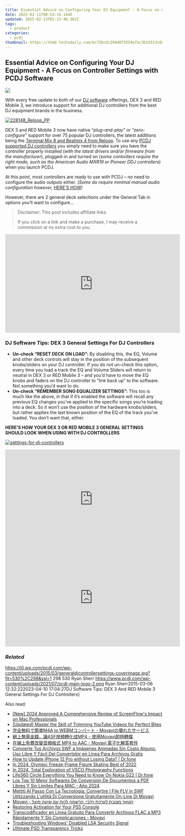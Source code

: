 ```yaml
---
title: Essential Advice on Configuring Your DJ Equipment - A Focus on Controller Settings with PCDJ Software
date: 2025-02-11T08:53:14.144Z
updated: 2025-02-13T02:23:40.362Z
tags:
  - product
categories:
  - pcdj
thumbnail: https://thmb.techidaily.com/bc72bcdc29440f3559a7ac3b3d313c8c685d10379af7ea84f2fb960950ffa85c.jpg
---
```


## Essential Advice on Configuring Your DJ Equipment - A Focus on Controller Settings with PCDJ Software

[![](https://i0.wp.com/pcdj.com/wp-content/uploads/2015/03/generaldjcontrollersettings-coverimage.jpg?resize=530%2C298&ssl=1)](https://i0.wp.com/pcdj.com/wp-content/uploads/2015/03/generaldjcontrollersettings-coverimage.jpg?fit=530%2C298&ssl=1 "generaldjcontrollersettings-coverimage")

With every free update to both of our [DJ software](https://tools.techidaily.com/pcdj/products/) offerings, DEX 3 and RED Mobile 3, we introduce support for additional DJ controllers from the best DJ equipment brands in the business.

[![](https://i2.wp.com/pcdj.com/wp-content/uploads/2015/02/228148_Reloop_PP.png?fit=300%2C300&ssl=1 "228148_Reloop_PP")](https://tools.techidaily.com/pcdj/products/)

DEX 3 and RED Mobile 3 now have native “_plug-and-play_” or “_zero-configure_” support for over 75 popular DJ controllers, the latest additions being the [Terminal Mix 8 and Beatmix 4 from Reloop](https://tools.techidaily.com/pcdj/products/). To use any [PCDJ supported DJ controllers](https://tools.techidaily.com/pcdj/products/) you simply need to make sure you have the controller properly installed (_with the latest drivers and/or firmware from the manufacturer_), plugged-in and turned on (_some controllers require the right mode, such as the American Audio MXR19 or Pioneer DDJ controllers_) when you launch PCDJ.

At this point, most controllers are ready to use with PCDJ – no need to configure the audio outputs either. (_Some do require minimal manual audio configuration however,_ [HERE’S HOW](http://youtu.be/d58Jg6FxbL4))

However, there are 2 general deck selections under the General Tab in options you’ll want to configure…

>  Disclaimer: This post includes affiliate links
>
>  If you click on a link and make a purchase, I may receive a commission at no extra cost to you.
>

<!-- affiliate ads begin -->
<iframe width="560" height="315" src="https://www.youtube.com/embed/B2MlLvGxMwI?si=q_blGjXyJrGtzT8d" title="YouTube video player" frameborder="0" allow="accelerometer; autoplay; clipboard-write; encrypted-media; gyroscope; picture-in-picture; web-share" referrerpolicy="strict-origin-when-cross-origin" allowfullscreen></iframe>
<!-- affiliate ads end -->

### DJ Software Tips: DEX 3 General Settings For DJ Controllers

* **Un-check “RESET DECK ON LOAD”:** By disabling this, the EQ, Volume and other deck controls will stay in the position of the subsequent knobs/sliders on your DJ controller. If you do not un-check this option, every time you load a track the EQ and Volume Sliders will return to neutral in DEX 3 or RED Mobile 3 – and you’d have to move the EQ knobs and faders on the DJ controller to “link back up” to the software. Not something you’d want to do.
* **Un-check “REMEMBER SONG EQUALIZER SETTINGS”:** This too is much like the above, in that if it’s enabled the software will recall any previous EQ changes you’ve applied to the specific songs you’re loading into a deck. So it won’t use the position of the hardware knobs/sliders, but rather applies the last known position of the EQ of the track you’ve loaded. You don’t want that, either.

**HERE’S HOW YOUR DEX 3 OR RED MOBILE 3 GENERAL SETTINGS SHOULD LOOK WHEN USING WITH DJ CONTROLLERS**

[![](https://i1.wp.com/pcdj.com/wp-content/uploads/2015/03/settings-for-dj-controllers.jpg?fit=671%2C473&ssl=1 "settings-for-dj-controllers")](https://i1.wp.com/pcdj.com/wp-content/uploads/2015/03/settings-for-dj-controllers.jpg?fit=671%2C473&ssl=1)

<!-- affiliate ads begin -->
<iframe width="560" height="315" src="https://www.youtube.com/embed/PUDdKOsEN74?si=tkZf-KVinjuwmgx9" title="YouTube video player" frameborder="0" allow="accelerometer; autoplay; clipboard-write; encrypted-media; gyroscope; picture-in-picture; web-share" referrerpolicy="strict-origin-when-cross-origin" allowfullscreen></iframe>
<!-- affiliate ads end -->

<!-- affiliate ads begin -->
<iframe width="560" height="315" src="https://www.youtube.com/embed/g6xXIR_Uh1A?si=TMXzklPEY50MUM05" title="YouTube video player" frameborder="0" allow="accelerometer; autoplay; clipboard-write; encrypted-media; gyroscope; picture-in-picture; web-share" referrerpolicy="strict-origin-when-cross-origin" allowfullscreen></iframe>
<!-- affiliate ads end -->

### _Related_

https://i0.wp.com/pcdj.com/wp-content/uploads/2015/03/generaldjcontrollersettings-coverimage.jpg?fit=530%2C298&ssl=1 298 530 Ryan Sherr https://www.pcdj.com/wp-content/uploads/2021/07/pcdj-main-logo-2.png Ryan Sherr2015-03-06 12:32:222023-04-10 17:04:27DJ Software Tips: DEX 3 And RED Mobile 3 General Settings For DJ Controllers}

<ins class="adsbygoogle"
     style="display:block"
     data-ad-format="autorelaxed"
     data-ad-client="ca-pub-7571918770474297"
     data-ad-slot="1223367746"></ins>

<ins class="adsbygoogle"
     style="display:block"
     data-ad-client="ca-pub-7571918770474297"
     data-ad-slot="8358498916"
     data-ad-format="auto"
     data-full-width-responsive="true"></ins>

<span class="atpl-alsoreadstyle">Also read:</span>
<div><ul>
<li><a href="https://desktop-recording.techidaily.com/new-2024-approved-a-comprehensive-review-of-screenflows-impact-on-mac-professionals/"><u>[New] 2024 Approved A Comprehensive Review of ScreenFlow's Impact on Mac Professionals</u></a></li>
<li><a href="https://youtube-blog.techidaily.com/ed-master-the-skill-of-trimming-youtube-videos-for-perfect-bites/"><u>[Updated] Master the Skill of Trimming YouTube Videos for Perfect Bites</u></a></li>
<li><a href="https://discover-able.techidaily.com/m4a-to-webm-movavi/"><u>完全無料で簡単M4A to WEBMコンバート - Movaviの優れたサービス</u></a></li>
<li><a href="https://discover-able.techidaily.com/1726222196392-asfmp4-movavi/"><u>網上無需金錢，讓ASF視頻轉化成MP4 - 使用Movavi即時轉檔</u></a></li>
<li><a href="https://discover-able.techidaily.com/mp4-to-aac-movavi/"><u>在線上免費改變音頻格式 MP4 to AAC - Movavi 電子化解答套件</u></a></li>
<li><a href="https://discover-able.techidaily.com/convierte-tus-archivos-swf-a-imagenes-animadas-sin-costo-alguno-uso-libre-y-facil-del-convertidor-en-linea-para-archivos-gratis/"><u>Convierte Tus Archivos SWF a Imágenes Animadas Sin Costo Alguno: Uso Libre Y Fácil Del Convertidor en Línea Para Archivos Gratis</u></a></li>
<li><a href="https://review-topics.techidaily.com/how-to-update-iphone-12-pro-without-losing-data-drfone-by-drfone-ios-system-repair-ios-system-repair/"><u>How to Update iPhone 12 Pro without Losing Data? | Dr.fone</u></a></li>
<li><a href="https://extra-skills.techidaily.com/in-2024-olympic-freeze-frame-figure-skating-best-of-2022/"><u>In 2024, Olympic Freeze-Frame Figure Skating Best of 2022</u></a></li>
<li><a href="https://some-skills.techidaily.com/in-2024-total-exploration-of-vsco-photography-functions/"><u>In 2024, Total Exploration of VSCO Photography Functions</u></a></li>
<li><a href="https://fake-location.techidaily.com/life360-circle-everything-you-need-to-know-on-nokia-g22-drfone-by-drfone-virtual-android/"><u>Life360 Circle Everything You Need to Know On Nokia G22 | Dr.fone</u></a></li>
<li><a href="https://discover-able.techidaily.com/los-top-10-mejor-softwares-de-conversion-de-documentos-a-pdf-libres-y-sin-limites-para-mac-ano-2024/"><u>Los Top 10 Mejor Softwares De Conversión De Documentos a PDF Libres Y Sin Limites Para MAC - Año 2024</u></a></li>
<li><a href="https://discover-able.techidaily.com/mettiti-al-passo-con-la-tecnologia-convertire-i-file-flv-in-swf-utilizzando-lutilita-di-conversione-gratuitamente-on-line-di-movavi/"><u>Mettiti Al Passo Con La Tecnologia: Convertire I File FLV in SWF Utilizzando L'utilità Di Conversione Gratuitamente On-Line Di Movavi</u></a></li>
<li><a href="https://discover-able.techidaily.com/movavi-htkh-mtsvvt-lrkht-vydy-hrmh-lkhvh-m-yth-fvl/"><u>Movavi - חטאָך מצובת לערכת וידבֿי: הרשׁמה לכוח עם שיטה פועל</u></a></li>
<li><a href="https://games-able.techidaily.com/restoring-activation-for-your-ps5-console/"><u>Restoring Activation for Your PS5 Console</u></a></li>
<li><a href="https://discover-able.techidaily.com/transcodificador-en-linea-gratuito-para-convertir-archivos-flac-a-mp3-rapidamente-y-sin-complicaciones-movavi/"><u>Transcodificador en Línea Gratuito Para Convertir Archivos FLAC a MP3 Rápidamente Y Sin Complicaciones - Movavi</u></a></li>
<li><a href="https://windows11.techidaily.com/troubleshooting-windows-disabled-lsa-security-signal/"><u>Troubleshooting Windows' Disabled LSA Security Signal</u></a></li>
<li><a href="https://extra-hints.techidaily.com/ultimate-psd-transparency-tricks/"><u>Ultimate PSD Transparency Tricks</u></a></li>
</ul></div>

